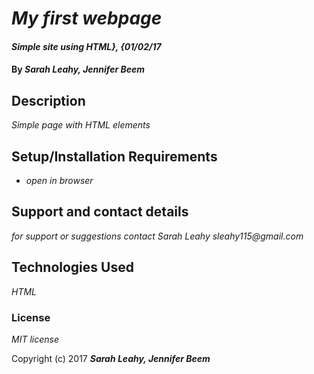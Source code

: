 # _My first webpage_

#### _Simple site using HTML}, {01/02/17_

#### By _**Sarah Leahy, Jennifer Beem**_

## Description

_Simple page with HTML elements_

## Setup/Installation Requirements

* _open in browser_



## Support and contact details

_for support or suggestions contact Sarah Leahy sleahy115@gmail.com_

## Technologies Used

_HTML_

### License

*MIT license*

Copyright (c) 2017 **_Sarah Leahy, Jennifer Beem_**
